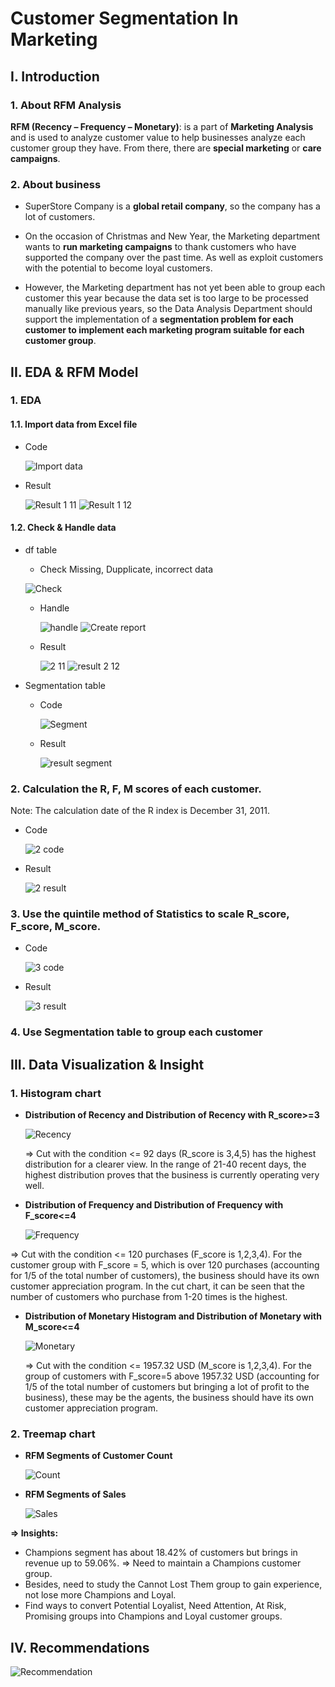 # Customer Segmentation In Marketing  
## **I. Introduction**

### **1. About RFM Analysis**

**RFM (Recency – Frequency – Monetary)**: is a part of **Marketing Analysis** and is used to analyze customer value to help businesses analyze each customer group they have. From there, there are **special marketing** or **care campaigns**.

### **2. About business**
- SuperStore Company is a **global retail company**, so the company has a lot of customers.

- On the occasion of Christmas and New Year, the Marketing department wants to **run marketing campaigns** to thank customers who have supported the company over the past time. As well as exploit customers with the potential to become loyal customers.

- However, the Marketing department has not yet been able to group each customer this year because the data set is too large to be processed manually like previous years, so the Data Analysis Department should support the implementation of a **segmentation problem for each customer to implement each marketing program suitable for each customer group**.

## **II. EDA & RFM Model** 

### **1. EDA**
#### **1.1. Import data from Excel file**
- Code

  ![Import data](https://github.com/user-attachments/assets/760d004f-3f76-4f18-b97b-09bb03363808)

- Result

  ![Result 1 11](https://github.com/user-attachments/assets/03691798-2ccd-4eba-be33-6743a47556c5)
  ![Result 1 12](https://github.com/user-attachments/assets/dd09484a-52e0-450b-b226-179eea4e14f4)

#### **1.2. Check & Handle data**
- df table 
  + Check Missing, Dupplicate, incorrect data
  
  ![Check](https://github.com/user-attachments/assets/8df1e55b-ef3e-431e-bd15-33055ab878e0)
  
  + Handle

    ![handle](https://github.com/user-attachments/assets/cc751102-fe21-4d88-9bb2-561bfdb226f1)
    ![Create report](https://github.com/user-attachments/assets/f5e82af9-2152-4db6-8140-c978352c8937)

  + Result

    ![2 11](https://github.com/user-attachments/assets/30e4c623-8856-4870-9bfa-b784cba02a95)
    ![result 2 12](https://github.com/user-attachments/assets/af04db3f-d868-463c-8c18-fee7bd2bc122)

- Segmentation table
  + Code

    ![Segment](https://github.com/user-attachments/assets/c37a5483-d8b7-4d06-baa5-db247e7c2ffb)

  + Result
  
    ![result segment](https://github.com/user-attachments/assets/153d643d-57b9-43bb-87a4-b59352f28e30)

 
  
### **2. Calculation the R, F, M scores of each customer**. 
Note: The calculation date of the R index is December 31, 2011.
- Code

  ![2 code](https://github.com/user-attachments/assets/29a8f116-aeff-4eb7-a0b6-c3938670d8e4)

- Result

  ![2 result](https://github.com/user-attachments/assets/73b218c7-2a0b-4b3c-b89a-55876e30c536)

### **3. Use the quintile method of Statistics to scale R_score, F_score, M_score.**
- Code

  ![3 code](https://github.com/user-attachments/assets/e81d3a29-cd6b-483b-81af-09d805c643de)

- Result

  ![3  result](https://github.com/user-attachments/assets/d6d8b7a4-04c8-478b-98c2-52c7074c51af)

### **4. Use Segmentation table to group each customer**


## **III. Data Visualization & Insight**

### 1. Histogram chart 
- **Distribution of Recency and Distribution of Recency with R_score>=3**

  ![Recency](https://github.com/user-attachments/assets/c8012ebc-4081-4a7e-919c-ae50ab3da6bf)

  => Cut with the condition <= 92 days (R_score is 3,4,5) has the highest distribution for a clearer view. In the range of 21-40 recent days, the highest distribution proves that the business is currently operating very well. 


- **Distribution of Frequency and Distribution of Frequency with F_score<=4** 

  ![Frequency](https://github.com/user-attachments/assets/747817a9-5250-4386-8719-0dcbc5354d24)

=> Cut with the condition <= 120 purchases (F_score is 1,2,3,4). For the customer group with F_score = 5, which is over 120 purchases (accounting for 1/5 of the total number of customers), the business should have its own customer appreciation program. In the cut chart, it can be seen that the number of customers who purchase from 1-20 times is the highest.


- **Distribution of Monetary Histogram and Distribution of Monetary with M_score<=4** 

  ![Monetary](https://github.com/user-attachments/assets/436c9284-49f0-463b-88e5-6f32338d4d30)

  => Cut with the condition <= 1957.32 USD (M_score is 1,2,3,4). For the group of customers with F_score=5 above 1957.32 USD (accounting for 1/5 of the total number of customers but bringing a lot of profit to the business), these may be the agents, the business should have its own customer appreciation program.

### 2. Treemap chart 
- **RFM Segments of Customer Count** 

  ![Count](https://github.com/user-attachments/assets/a017982a-aa7b-4a98-98cf-98043219c743)

- **RFM Segments of Sales** 

  ![Sales](https://github.com/user-attachments/assets/8babcd5d-5c4f-4731-8e59-951e70e90002)

**=> Insights:**
- Champions segment has about 18.42% of customers but brings in revenue up to 59.06%. => Need to maintain a Champions customer group.
- Besides, need to study the Cannot Lost Them group to gain experience, not lose more Champions and Loyal.
- Find ways to convert Potential Loyalist, Need Attention, At Risk, Promising groups into Champions and Loyal customer groups.

## **IV. Recommendations**

![Recommendation](https://github.com/user-attachments/assets/3c35fcd3-2ba1-49fb-89f5-c6c350de8930)

